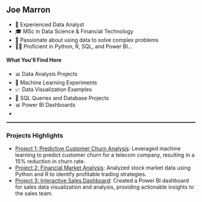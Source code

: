 ## Joe Marron
- 💼 Experienced Data Analyst
- 🎓 MSc in Data Science & Financial Technology
- 🚀 Passionate about using data to solve complex problems
- 👨‍💻 Proficient in Python, R, SQL, and Power BI...

#### What You'll Find Here
- 📊 Data Analysis Projects
- 🤖 Machine Learning Experiments
- 📈 Data Visualization Examples
- 📑 SQL Queries and Database Projects
- 📊 Power BI Dashboards
- 

<hr style="border:1px solid gray">

### Projects Highlights

- [Project 1: Predictive Customer Churn Analysis](link-to-project1): Leveraged machine learning to predict customer churn for a telecom company, resulting in a 15% reduction in churn rate.
- [Project 2: Financial Market Analysis](link-to-project2): Analyzed stock market data using Python and R to identify profitable trading strategies.
- [Project 3: Interactive Sales Dashboard](link-to-project3): Created a Power BI dashboard for sales data visualization and analysis, providing actionable insights to the sales team.
